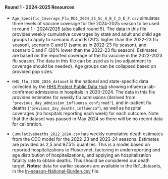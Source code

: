 #### Round 1 - 2024-2025 Resources

* `Age_Specific_Coverage_Flu_RD1_2024_25_Sc_A_B_C_D_E_F.csv` simulates three 
levels of vaccine coverage for the 2024-2025 season to be used in round 1 - 
2024/2025 (also called round 5). The data in this file provides weekly 
cumulative coverages by state and adult and child age groups to apply to 
scenario A and B (20%  higher than the 2022-23 flu season), 
scenario C and D (same as in 2022-23 flu season), and scenario E and F 
(20%  lower than the 2022-23 flu season). Estimates are based on the 
reported coverage of the flu vaccine in the 2022-2023 flu season. 
The data in this file can be used as is (no adjustment to coverage should 
be needed). Age groups can be collapsed based on provided pop sizes.


* `HHS_flu_2020_2024_dataset` is the national and state-specific data collected 
by the 
[HHS Protect Public Data Hub](https://healthdata.gov/Hospital/COVID-19-Reported-Patient-Impact-and-Hospital-Capa/g62h-syeh/about_data) 
showing influenza lab-confirmed admissions in hospitals in 2020-2024. 
The data in this file provides estimates for weekly flu admissions (derived from
`"previous_day_admission_influenza_confirmed"`), and in-patient flu deaths 
(`"previous_day_deaths_influenza"`), as well as hospital coverages (no 
hospitals reporting each week) for each outcome. Note that the dataset was 
paused in May 2024 so there will be no recent data for calibration.


* `CumulativeDeaths_2022_2024.csv` has weekly cumulative death estimates from 
the CDC model for the 2022-23 and 2023-24 seasons. Estimates are provided as 
2,5 and 97.5% quantiles. This is a model based on reported hospitalizations 
to Flusurvnet, factoring in underreporting and age distribution of 
hospitalizations, and applying an hospitalization fatality rate to obtain deaths. 
This should be considered our death  target.
**Notes:** data for earlier seasons are available in the Rd1_datasets, in the 
[In-season-National-Burden.csv](https://github.com/midas-network/flu-scenario-modeling-hub_resources/blob/main/Rd1_datasets/In-season-National-Burden.csv) 
file.
